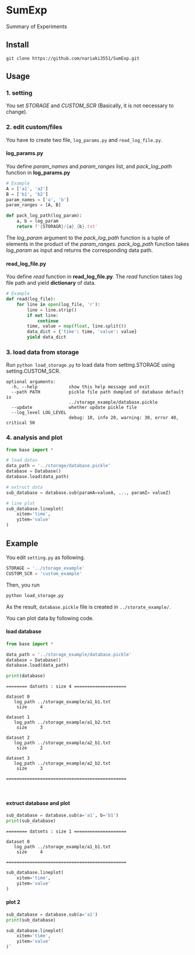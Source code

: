 # SumExp

Summary of Experiments



## Install

```
git clone https://github.com/nariaki3551/SumExp.git
```



## Usage

### 1. setting

You set *STORAGE* and *CUSTOM_SCR* (Basically, it is not necessary to change).

### 2. edit custom/files

You have to create two file, `log_params.py` and `read_log_file.py`.

#### log_params.py

You define *param_names* and *param_ranges* list, and *pack_log_path* function in **log_params.py**

```python
# Example
A = ['a1', 'a2']
B = ['b1', 'b2']
param_names = ['a', 'b']
param_ranges = [A, B]

def pack_log_path(log_param):
    a, b = log_param
    return f'{STORAGR}/{a}_{b}.txt'
```

The *log_param* argument to the *pack_log_path* function is a tuple of elements in the product of the *param_ranges*. *pack_log_path* function takes *log_param* as input and returns the corresponding data path.

#### read_log_file.py

You define *read* function in **read_log_file.py**. The *read* function takes log file path and yield **dictionary** of data.

```python
# Example
def read(log_file):
    for line in open(log_file, 'r'):
        line = line.strip()
        if not line:
            continue
        time, value = map(float, line.split())
        data_dict = {'time': time, 'value': value}
        yield data_dict
```

### 3. load data from storage

Run `python load_storage.py`  to load data from setting.STORAGE using setting.CUSTOM_SCR.

```
optional arguments:
  -h, --help            show this help message and exit
  --path PATH           pickle file path dumpled of database default is
                        ../storage_example/database.pickle
  --update              whether update pickle file
  --log_level LOG_LEVEL
                        debug: 10, info 20, warning: 30, error 40, critical 50
```

### 4. analysis and plot

```python
from base import *

# load datas
data_path = '../storage/database.pickle'
database = Database()
database.load(data_path)

# extruct data
sub_database = database.sub(paramA=valueA, ..., paramZ= valueZ)

# line plot
sub_database.lineplot(
    xitem='time',
    yitem='value'
)
```



## Example

You edit `setting.py` as following. 

```python
STORAGE = '../storage_example'
CUSTOM_SCR = 'custom_example'
```

Then, you run

```bash
python load_storage.py
```

As the result, `database.pickle` file is created in `../storate_example/`.

You can plot data by following code.

#### load database


```python
from base import *

data_path = '../storage_example/database.pickle'
database = Database()
database.load(data_path)

print(database)
```

    ======== datsets : size 4 ====================
    
    dataset 0
       log_path ../storage_example/a1_b1.txt
    	size     4
    	
    dataset 1
       log_path ../storage_example/a1_b2.txt
    	size     3
    	
    dataset 2
       log_path ../storage_example/a2_b1.txt
    	size     2
    	
    dataset 3
       log_path ../storage_example/a2_b2.txt
    	size     3
    	
    ==============================================


​    
#### extruct database and plot


```python
sub_database = database.sub(a='a1', b='b1')
print(sub_database)
```


    ======== datsets : size 1 ====================
    
    dataset 0
       log_path ../storage_example/a1_b1.txt
    	size     4
    	
    ==============================================

```python
sub_database.lineplot(
    xitem='time',
    yitem='value'
)
```

#### plot 2


```python
sub_database = database.sub(a='a1')
print(sub_database)
```


```python
sub_database.lineplot(
    xitem='time',
    yitem='value'
)`
```
